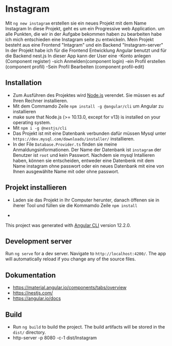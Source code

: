 # Instagram

Mit `ng new instagram` erstellen sie ein neues Projekt mit dem Name Instagram
In diese Projekt, geht es um ein Progressive web Application.
um alle Punkten, die wir in der Aufgabe bekommen haben zu bearbeiten habe ich mich entschieden eine Instagram seite zu entwickeln.
Mein Projekt besteht aus eine Frontend "Intagram" und ein Backend "Instagram-server"
In der Projekt habe ich für die Frontend Entwicklung Angular benutzt und für die Backend nest.js
In dieser App kann der User eine 
    -Konto anlegen (Component register)
    -sich Anmelden(component login)
    -ein Profil erstellen (component profil)
    -Sein Profil Bearbeiten (component profil-edit)

## Installation

-  Zum Ausführen des Projektes wird [Node.js](https://nodejs.org) verendet. Sie müssen es auf Ihren Rechner installieren. 
- Mit dem Commamdo Zeile `npm install -g @angular/cli` um Angular zu installieren 
-  make sure that Node.js (>= 10.13.0, except for v13) is installed on your operating system.
- Mit `npm i -g @nestjs/cli` 
- Das Projekt ist mit eine Datenbank verbunden dafür müssen Mysql unter ` https://dev.mysql.com/downloads/installer/`
installieren.
- In der File `Database.Provider.ts` finden sie meine Anmaldungsinformationen. Der Name der Datenbank ist `instagram` der Benutzer ist `root` und kein Passwort. Nachdem sie mysql Intallieren haben, können sie entscheiden, entweder eine Datenbenk mit dem Name instagram ohne passwort oder ein neues Datenbank mit eine von Ihnen ausgewählte Name mit oder ohne passwort.


## Projekt installieren

- Laden sie das Projekt in Ihr Computer herunter, danach öffenen sie in iherer Tool und füllen sie die Kommamdo Zeile `npm install` 

- 

This project was generated with [Angular CLI](https://github.com/angular/angular-cli) version 12.2.0.

## Development server


Run `ng serve` for a dev server. Navigate to `http://localhost:4200/`. The app will automatically reload if you change any of the source files.



## Dokumentation

- https://material.angular.io/components/tabs/overview
- https://nestjs.com/
- https://angular.io/docs


## Build

- Run `ng build` to build the project. The build artifacts will be stored in the `dist/` directory.
- http-server -p 8080 -c-1 dist/Instagram

